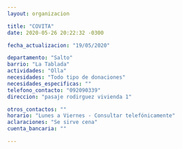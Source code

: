 ```yaml
---
layout: organizacion

title: "COVITA"
date: 2020-05-26 20:22:32 -0300

fecha_actualizacion: "19/05/2020"

departamento: "Salto"
barrio: "La Tablada"
actividades: "Olla"
necesidades: "Todo tipo de donaciones"
necesidades_especificas: ""
telefono_contacto: "092090339"
direccion: "pasaje rodirguez vivienda 1"

otros_contactos: ""
horario: "Lunes a Viernes - Consultar telefónicamente"
aclaraciones: "Se sirve cena"
cuenta_bancaria: ""

---
```

